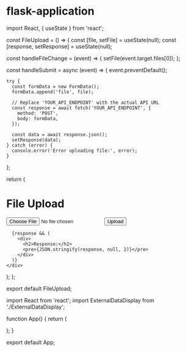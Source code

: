 # flask-application

import React, { useState } from 'react';

const FileUpload = () => {
  const [file, setFile] = useState(null);
  const [response, setResponse] = useState(null);

  const handleFileChange = (event) => {
    setFile(event.target.files[0]);
  };

  const handleSubmit = async (event) => {
    event.preventDefault();

    try {
      const formData = new FormData();
      formData.append('file', file);

      // Replace 'YOUR_API_ENDPOINT' with the actual API URL
      const response = await fetch('YOUR_API_ENDPOINT', {
        method: 'POST',
        body: formData,
      });

      const data = await response.json();
      setResponse(data);
    } catch (error) {
      console.error('Error uploading file:', error);
    }
  };

  return (
    <div>
      <h1>File Upload</h1>
      <form onSubmit={handleSubmit}>
        <input type="file" onChange={handleFileChange} />
        <button type="submit">Upload</button>
      </form>

      {response && (
        <div>
          <h2>Response:</h2>
          <pre>{JSON.stringify(response, null, 2)}</pre>
        </div>
      )}
    </div>
  );
};

export default FileUpload;


import React from 'react';
import ExternalDataDisplay from './ExternalDataDisplay';

function App() {
  return (
    <div className="App">
      <ExternalDataDisplay />
    </div>
  );
}

export default App;
